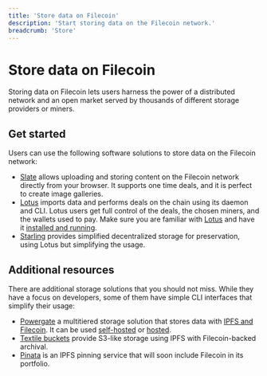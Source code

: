 ```yaml
---
title: 'Store data on Filecoin'
description: 'Start storing data on the Filecoin network.'
breadcrumb: 'Store'
---
```


# Store data on Filecoin

Storing data on Filecoin lets users harness the power of a distributed network and an open market served by thousands of different storage providers or miners.

## Get started

Users can use the following software solutions to store data on the Filecoin network:

- [Slate](slate.md) allows uploading and storing content on the Filecoin network directly from your browser. It supports one time deals, and it is perfect to create image galleries.
- [Lotus](lotus/README.md) imports data and performs deals on the chain using its daemon and CLI. Lotus users get full control of the deals, the chosen miners, and the wallets used to pay. Make sure you are familiar with [Lotus](../get-started/lotus/README.md) and have it [installed and running](../get-started/lotus/installation.md).
- [Starling](starling.md) provides simplified decentralized storage for preservation, using Lotus but simplifying the usage.

## Additional resources

There are additional storage solutions that you should not miss. While they have a focus on developers, some of them have simple CLI interfaces that simplify their usage:

- [Powergate](https://github.com/textileio/powergate) a multitiered storage solution that stores data with [IPFS and Filecoin](../about-filecoin/ipfs-and-filecoin.md). It can be used [self-hosted](../build/powergate.md) or [hosted](../build/hosted-powergate.md).
- [Textile buckets](../build/textile-buckets.md) provide S3-like storage using IPFS with Filecoin-backed archival.
- [Pinata](https://pinata.cloud/) is an IPFS pinning service that will soon include Filecoin in its portfolio.

